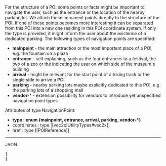For the structure of a POI some points or facts might be important to navigate the user, such as the entrance or the location of the nearby parking lot. We attach these immanent points directly to the structure of the POI. If one of these points becomes more interesting it can be separated from this POI into a new one residing in this POI coordinate system. If only the type is provided, it might inform the user about the existence of a dedicated parking. The following types of navigation points are specified:
* **mainpoint** - the main attraction or the most important place of a POI, e.g. the fountain on a plaza
* **entrance** - self explaining, such as the four entrances to a festival, the two of a zoo or the indicating the user on which side of the museum's building
* **arrival** - might be relevant for the start point of a hiking track or the single side to arrive a POI
* **parking** - nearby parking lots maybe explicitly dedicated to this POI, e.g. the parking lots of a shopping mall
* **vendor-*** - extension possibility for vendors to introduce yet unspecified navigation point types

Attributes of type NavigationPoint:
* **type : enum {mainpoint, entrance, arrival, parking, vendor-*}**
* coordinates : type [[vec2x|UtilityTypes#vec2x]]
* href : type [[POIReference]]

***

JSON
<pre>
{
}
</pre>